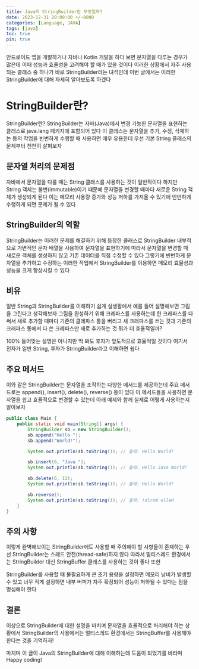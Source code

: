 ```yaml
---
title: Java의 StringBuilder란 무엇일까?
date: 2023-12-31 20:00:00 +/-0000
categories: [Language, JAVA]
tags: [java]
toc: true
pin: true
---
```


안드로이드 앱을 개발하거나 자바나 Kotlin 개발을 하다 보면 문자열을 다루는 경우가 많은데 이때 성능과 효율성을 고려해야 할 때가 있을 것이다 이러한 상황에서 자주 사용되는 클래스 중 하나가 바로 StringBuilder라는 녀석인데 이번 글에서는 이러한 StringBuilder에 대해 자세히 알아보도록 하겠다

# StringBuilder란?

StringBuilder란? StringBuilder는 자바(Java)에서 변경 가능한 문자열을 표현하는 클래스로 java.lang 패키지에 포함되어 있다 이 클래스는 문자열을 추가, 수정, 삭제하는 등의 작업을 빈번하게 수행할 때 사용하면 매우 유용한데 우선 기본 String 클래스의 문제부터 천천히 살펴보자

## 문자열 처리의 문제점

자바에서 문자열을 다룰 때는 String 클래스를 사용하는 것이 일반적이다 하지만 String 객체는 불변(immutable)이기 때문에 문자열을 변경할 때마다 새로운 String 객체가 생성되게 된다 이는 메모리 사용량 증가와 성능 저하를 가져올 수 있기에 빈번하게 수행하게 되면 문제가 될 수 있다

## StringBuilder의 역할

StringBuilder는 이러한 문제를 해결하기 위해 등장한 클래스로 StringBuilder 내부적으로 가변적인 문자 배열을 사용하여 문자열을 표현하기에 따라서 문자열을 변경할 때 새로운 객체를 생성하지 않고 기존 데이터를 직접 수정할 수 있다 그렇기에 빈번하게 문자열을 추가하고 수정하는 이러한 작업에서 StringBuilder를 이용하면 메모리 효율성과 성능을 크게 향상시킬 수 있다

## 비유

일반 String과 StringBuilder를 이해하기 쉽게 실생활에서 예를 들어 설명해보면 그림을 그린다고 생각해보자 그림을 완성하기 위해 크레파스를 사용하는데 한 크래파스를 다 써서 새로 추가할 때마다 기존의 클레파스 통을 버리고 새 크래파스를 쓰는 것과 기존의 크래파스 통에서 다 쓴 크레파스만 새로 추가하는 것 뭐가 더 효율적일까?

100% 들어맞는 설명은 아니지만 딱 봐도 후자가 앞도적으로 효율적일 것이다 여기서 전자가 일반 String, 후자가 StringBuilder라고 이해하면 쉽다

## 주요 메서드

이와 같은 StringBuilder는 문자열을 조작하는 다양한 메서드를 제공하는데 주요 메서드로는 append(), insert(), delete(), reverse() 등이 있다 이 메서드들을 사용하면 문자열을 쉽고 효율적으로 변경할 수 있는데 아래 예제와 함께 실제로 어떻게 사용하는지 알아보자

~~~java
public class Main {
    public static void main(String[] args) {
        StringBuilder sb = new StringBuilder();
        sb.append("Hello ");
        sb.append("World!");

        System.out.println(sb.toString()); // 출력: Hello World!

        sb.insert(6, "Java ");
        System.out.println(sb.toString()); // 출력: Hello Java World!

        sb.delete(6, 11);
        System.out.println(sb.toString()); // 출력: Hello World!

        sb.reverse();
        System.out.println(sb.toString()); // 출력: !dlroW olleH
    }
}
~~~

## 주의 사항

이렇게 완벽해보이는 StringBuilder에도 사용할 때 주의해야 할 사항들이 존재하는 우선 StringBuilder는 스레드 안전(thread-safe)하지 않다 따라서 멀티스레드 환경에서는 StringBuilder 대신 StringBuffer 클래스를 사용하는 것이 좋다 또한

StringBuilder를 사용할 때 불필요하게 큰 초기 용량을 설정하면 메모리 낭비가 발생할 수 있고 너무 작게 설정하면 내부 버퍼가 자주 확장되어 성능이 저하될 수 있다는 점을 명심해야 한다

## 결론

이상으로 StringBuilder에 대한 설명을 마치며 문자열을 효율적으로 처리해야 하는 상황에서 StringBuilder의 사용에서는 멀티스레드 환경에서는 StringBuffer를 사용해야 한다는 것을 기억하자!

마치며 이 글이 Java의 StringBuilder에 대해 이해하는데 도움이 되었기를 바라며 Happy coding!